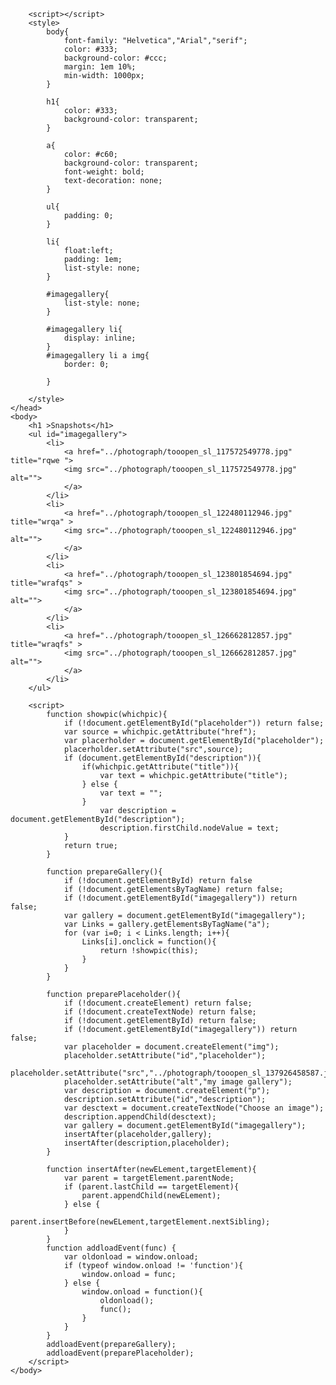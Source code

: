 <!DOCTYPE>
<html>
    <head>
        <meta charset="utf-8">
        <title>Image Gallery</title>
       
        <script></script>
        <style>
            body{
                font-family: "Helvetica","Arial","serif";
                color: #333;
                background-color: #ccc;
                margin: 1em 10%;
                min-width: 1000px;
            }
            
            h1{
                color: #333;
                background-color: transparent;
            }
            
            a{
                color: #c60;
                background-color: transparent;
                font-weight: bold;
                text-decoration: none;
            }
            
            ul{
                padding: 0;
            }
            
            li{
                float:left;
                padding: 1em;
                list-style: none;
            }
            
            #imagegallery{
                list-style: none;  
            }
            
            #imagegallery li{
                display: inline;  
            }
            #imagegallery li a img{
                border: 0;
              
            }
           
        </style>
    </head>
    <body>
        <h1 >Snapshots</h1>
        <ul id="imagegallery">
            <li>
                <a href="../photograph/tooopen_sl_117572549778.jpg" title="rqwe ">
                <img src="../photograph/tooopen_sl_117572549778.jpg" alt="">
                </a>
            </li>
            <li>
                <a href="../photograph/tooopen_sl_122480112946.jpg" title="wrqa" >
                <img src="../photograph/tooopen_sl_122480112946.jpg" alt="">
                </a>
            </li>
            <li>
                <a href="../photograph/tooopen_sl_123801854694.jpg" title="wrafqs" >
                <img src="../photograph/tooopen_sl_123801854694.jpg" alt="">
                </a>
            </li>
            <li>
                <a href="../photograph/tooopen_sl_126662812857.jpg" title="wraqfs" >
                <img src="../photograph/tooopen_sl_126662812857.jpg" alt="">
                </a>
            </li>
        </ul>

        <script>
            function showpic(whichpic){
                if (!document.getElementById("placeholder")) return false;
                var source = whichpic.getAttribute("href");
                var placerholder = document.getElementById("placeholder");
                placerholder.setAttribute("src",source);
                if (document.getElementById("description")){
                    if(whichpic.getAttribute("title")){
                        var text = whichpic.getAttribute("title");
                    } else {
                        var text = "";
                    }
                        var description = document.getElementById("description");
                        description.firstChild.nodeValue = text;  
                }
                return true;
            }
            
            function prepareGallery(){
                if (!document.getElementById) return false
                if (!document.getElementsByTagName) return false;
                if (!document.getElementById("imagegallery")) return false;
                var gallery = document.getElementById("imagegallery");
                var Links = gallery.getElementsByTagName("a");
                for (var i=0; i < Links.length; i++){
                    Links[i].onclick = function(){
                        return !showpic(this);
                    }  
                }
            }
            
            function preparePlaceholder(){
                if (!document.createElement) return false;
                if (!document.createTextNode) return false;
                if (!document.getElementById) return false;
                if (!document.getElementById("imagegallery")) return false;
                var placeholder = document.createElement("img");
                placeholder.setAttribute("id","placeholder");
                placeholder.setAttribute("src","../photograph/tooopen_sl_137926458587.jpg");
                placeholder.setAttribute("alt","my image gallery");
                var description = document.createElement("p");
                description.setAttribute("id","description");
                var desctext = document.createTextNode("Choose an image");
                description.appendChild(desctext);
                var gallery = document.getElementById("imagegallery");
                insertAfter(placeholder,gallery);
                insertAfter(description,placeholder);
            }
            
            function insertAfter(newELement,targetElement){
                var parent = targetElement.parentNode;
                if (parent.lastChild == targetElement){
                    parent.appendChild(newELement);
                } else {
                    parent.insertBefore(newELement,targetElement.nextSibling);
                }
            }
            function addloadEvent(func) {
                var oldonload = window.onload;
                if (typeof window.onload != 'function'){
                    window.onload = func;
                } else {
                    window.onload = function(){
                        oldonload();
                        func();
                    }
                }
            }
            addloadEvent(prepareGallery);
            addloadEvent(preparePlaceholder);
        </script>
    </body>
</html>
